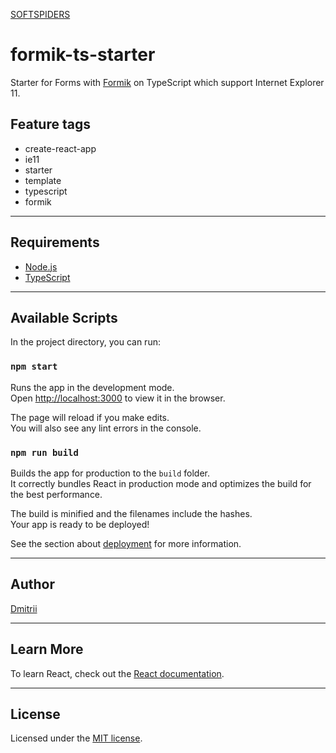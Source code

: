 [SOFTSPIDERS](https://github.com/softspiders/softspiders)

# formik-ts-starter

Starter for Forms with [Formik](https://github.com/jaredpalmer/formik) on TypeScript which support Internet Explorer 11.

## Feature tags

- create-react-app
- ie11
- starter
- template
- typescript
- formik

---

## Requirements

- [Node.js](https://nodejs.org/en/download/package-manager/)
- [TypeScript](https://www.typescriptlang.org/)

---

## Available Scripts

In the project directory, you can run:

### `npm start`

Runs the app in the development mode.<br />
Open [http://localhost:3000](http://localhost:3000) to view it in the browser.

The page will reload if you make edits.<br />
You will also see any lint errors in the console.

### `npm run build`

Builds the app for production to the `build` folder.<br />
It correctly bundles React in production mode and optimizes the build for the best performance.

The build is minified and the filenames include the hashes.<br />
Your app is ready to be deployed!

See the section about [deployment](https://facebook.github.io/create-react-app/docs/deployment) for more information.

---

## Author

[Dmitrii](https://github.com/dmitrii92)

---

## Learn More

To learn React, check out the [React documentation](https://reactjs.org/).

---

## License

Licensed under the [MIT license](./LICENSE).
